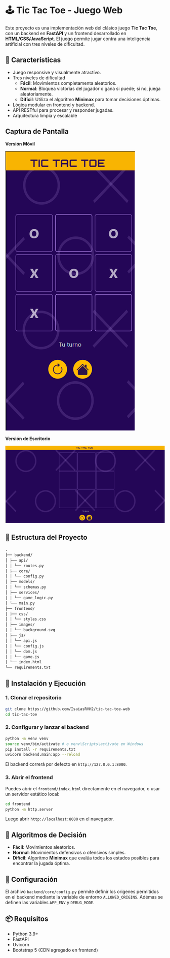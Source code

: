 # 🕹️ Tic Tac Toe - Juego Web

Este proyecto es una implementación web del clásico juego **Tic Tac Toe**, con un backend en **FastAPI** y un frontend desarrollado en **HTML/CSS/JavaScript**. El juego permite jugar contra una inteligencia artificial  con tres niveles de dificultad.


## 🎯 Características

- Juego responsive y visualmente atractívo.
- Tres niveles de dificultad
  - **Fácil**: Movimientos completamenta aleatorios.
  - **Normal**: Bloquea victorias del jugador o gana si puede; si no, juega aleatoriamente.
  - **Difícil**: Utiliza el algoritmo **Minimax** para tomar decisiones óptimas.
- Lógica modular en frontend y backend.
- API RESTful para procesar y responder jugadas.
- Arquitectura limpia y escalable

## Captura de Pantalla

**Versión Móvil**

![Tablero de juego (Móvil)](screenshot_mobile.png)

**Versión de Escritorio**

![Tablero de juego (Escritorio)](screenshot_desktop.png)

## 📁 Estructura del Proyecto

```markdown
.
├── backend/
│ ├── api/
│ │ └── routes.py
│ ├── core/
│ │ └── config.py
│ ├── models/
│ │ └── schemas.py
│ ├── services/
│ │ └── game_logic.py
│ └── main.py
├── frontend/
│ ├── css/
│ │ └── styles.css
│ ├── images/
│ │ └── background.svg
│ ├── js/
│ │ └── api.js
│ │ └── config.js
│ │ └── dom.js
│ │ └── game.js
│ └── index.html
└── requirements.txt
```

## 🚀 Instalación y Ejecución

### 1. Clonar el repositorio

```bash
git clone https://github.com/IsaiasRVH2/tic-tac-toe-web
cd tic-tac-toe
```

### 2. Configurar y lanzar el backend

```bash
python -m venv venv
source venv/bin/activate # o venv\Scripts\activate en Windows
pip install -r requirements.txt
uvicorn backend.main:app --reload
```
El backend correrá por defecto en `http://127.0.0.1:8000`.

### 3. Abrir el frontend

Puedes abrir el  `frontend/index.html` directamente en el navegador, o usar un servidor estático local:
```bash
cd frontend
python -m http.server
```
Luego abrir `http://localhost:8000` en el navegador.

## 🧠 Algoritmos de Decisión

- **Fácil**: Movimientos aleatorios.
- **Normal**: Movimientos defensivos o ofensivos simples.
- **Difícil**: Algoritmo **Minimax** que evalúa todos los estados posibles para encontrar la jugada óptima.

## 🔧 Configuración

El archivo `backend/core/config.py` permite definir los origenes permitidos en el backend mediante la variable de entorno `ALLOWED_ORIGINS`. Adémas se definen las variables `APP_ENV` y `DEBUG_MODE`.

## 📦 Requisitos

- Python 3.9+
- FastAPI
- Uvicorn
- Bootstrap 5 (CDN agregado en frontend)
